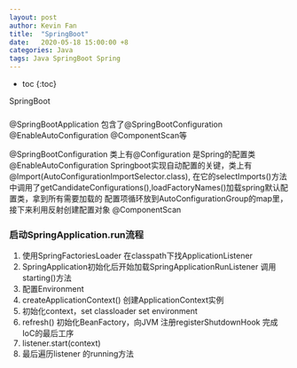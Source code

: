 ```yaml
---
layout: post
author: Kevin Fan
title:  "SpringBoot"
date:   2020-05-18 15:00:00 +8
categories: Java
tags: Java SpringBoot Spring
---
```


* toc
{:toc}


SpringBoot

<!-- more -->


### 

@SpringBootApplication 包含了@SpringBootConfiguration @EnableAutoConfiguration @ComponentScan等

@SpringBootConfiguration 类上有@Configuration 是Spring的配置类
@EnableAutoConfiguration Springboot实现自动配置的关键，类上有@Import(AutoConfigurationImportSelector.class),
在它的selectImports()方法中调用了getCandidateConfigurations(),loadFactoryNames()加载spring默认配置类，拿到所有需要加载的
配置项循环放到AutoConfigurationGroup的map里，接下来利用反射创建配置对象
@ComponentScan 

### 启动SpringApplication.run流程

1. 使用SpringFactoriesLoader 在classpath下找ApplicationListener
2. SpringApplication初始化后开始加载SpringApplicationRunListener 调用starting()方法
3. 配置Environment
4. createApplicationContext() 创建ApplicationContext实例
5. 初始化context，set classloader   set environment
6. refresh() 初始化BeanFactory，向JVM 注册registerShutdownHook 完成IoC的最后工序 
7. listener.start(context)
8. 最后遍历listener 的running方法

